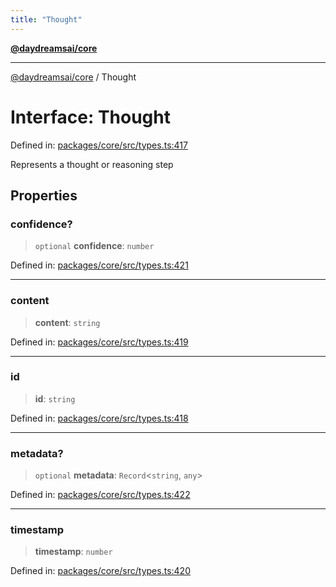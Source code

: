 ```yaml
---
title: "Thought"
---
```


[**@daydreamsai/core**](./api-reference.md)

***

[@daydreamsai/core](./api-reference.md) / Thought

# Interface: Thought

Defined in: [packages/core/src/types.ts:417](https://github.com/dojoengine/daydreams/blob/877d54c3d7a1ffa2e1fe799ae3402216c969af05/packages/core/src/types.ts#L417)

Represents a thought or reasoning step

## Properties

### confidence?

> `optional` **confidence**: `number`

Defined in: [packages/core/src/types.ts:421](https://github.com/dojoengine/daydreams/blob/877d54c3d7a1ffa2e1fe799ae3402216c969af05/packages/core/src/types.ts#L421)

***

### content

> **content**: `string`

Defined in: [packages/core/src/types.ts:419](https://github.com/dojoengine/daydreams/blob/877d54c3d7a1ffa2e1fe799ae3402216c969af05/packages/core/src/types.ts#L419)

***

### id

> **id**: `string`

Defined in: [packages/core/src/types.ts:418](https://github.com/dojoengine/daydreams/blob/877d54c3d7a1ffa2e1fe799ae3402216c969af05/packages/core/src/types.ts#L418)

***

### metadata?

> `optional` **metadata**: `Record`\<`string`, `any`\>

Defined in: [packages/core/src/types.ts:422](https://github.com/dojoengine/daydreams/blob/877d54c3d7a1ffa2e1fe799ae3402216c969af05/packages/core/src/types.ts#L422)

***

### timestamp

> **timestamp**: `number`

Defined in: [packages/core/src/types.ts:420](https://github.com/dojoengine/daydreams/blob/877d54c3d7a1ffa2e1fe799ae3402216c969af05/packages/core/src/types.ts#L420)
